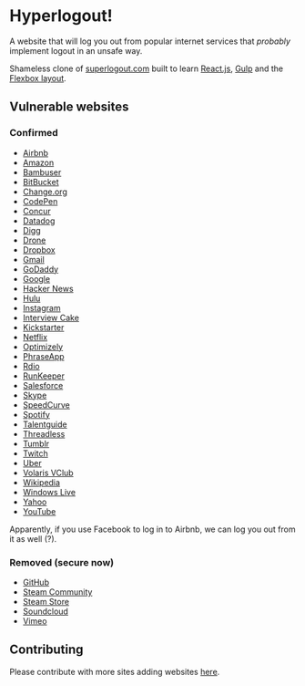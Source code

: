 # Hyperlogout!

A website that will log you out from popular internet services that *probably* implement logout in an unsafe
way.

Shameless clone of [superlogout.com](http://superlogout.com) built to learn
[React.js](https://facebook.github.io/react/), [Gulp](http://gulpjs.com/) and the
[Flexbox layout](https://css-tricks.com/snippets/css/a-guide-to-flexbox/).

## Vulnerable websites

### Confirmed

+ [Airbnb](https://www.airbnb.com/)
+ [Amazon](https://www.amazon.com/)
+ [Bambuser](http://bambuser.com/)
+ [BitBucket](https://bitbucket.org/)
+ [Change.org](https://www.change.org/)
+ [CodePen](http://codepen.io/)
+ [Concur](https://www.concur.com/)
+ [Datadog](https://www.datadoghq.com/)
+ [Digg](http://digg.com/)
+ [Drone](https://drone.io/)
+ [Dropbox](https://www.dropbox.com/)
+ [Gmail](https://mail.google.com/)
+ [GoDaddy](https://godaddy.com/)
+ [Google](https://www.google.com/)
+ [Hacker News](https://news.ycombinator.com/news/)
+ [Hulu](http://hulu.com/)
+ [Instagram](https://instagram.com/)
+ [Interview Cake](https://www.interviewcake.com/)
+ [Kickstarter](https://www.kickstarter.com/)
+ [Netflix](https://www.netflix.com/)
+ [Optimizely](https://www.optimizely.com/)
+ [PhraseApp](https://phraseapp.com/)
+ [Rdio](http://www.rdio.com/)
+ [RunKeeper](https://runkeeper.com/)
+ [Salesforce](http://www.salesforce.com/)
+ [Skype](http://www.skype.com/)
+ [SpeedCurve](https://speedcurve.com/)
+ [Spotify](https://www.spotify.com/)
+ [Talentguide](http://www.talentguide.co/)
+ [Threadless](https://www.threadless.com/)
+ [Tumblr](https://www.tumblr.com/)
+ [Twitch](http://www.twitch.tv/)
+ [Uber](https://uber.com/)
+ [Volaris VClub](https://reservaciones.volaris.com/)
+ [Wikipedia](https://www.wikipedia.org/)
+ [Windows Live](https://login.live.com/)
+ [Yahoo](https://yahoo.com/)
+ [YouTube](https://www.youtube.com/)

Apparently, if you use Facebook to log in to Airbnb, we can log you out from it as well (?).

### Removed (secure now)

+ [GitHub](https://github.com/)
+ [Steam Community](http://steamcommunity.com/)
+ [Steam Store](http://store.steampowered.com/)
+ [Soundcloud](https://soundcloud.com/)
+ [Vimeo](https://vimeo.com/)

## Contributing

Please contribute with more sites adding websites
[here](https://github.com/thewarpaint/hyperlogout/blob/master/app/main.js#L8).
